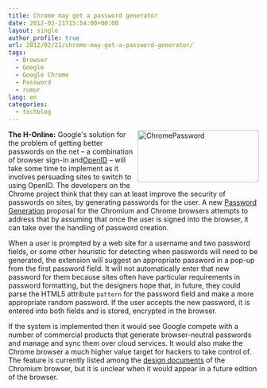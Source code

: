 ```yaml
---
title: Chrome may get a password generator
date: 2012-02-21T15:54:00+00:00
layout: single
author_profile: true
url: 2012/02/21/chrome-may-get-a-password-generator/
tags:
  - Browser
  - Google
  - Google Chrome
  - Password
  - rumor
lang: en
categories: 
  - techblog
---
```

[<img title="ChromePassword" border="0" alt="ChromePassword" align="right" src="http://lh3.ggpht.com/-oK2iESuzwiY/T0O3Fvbx__I/AAAAAAAAE5Y/Pw1dHxo4UME/ChromePassword_thumb.png?imgmax=800" width="244" height="104" />](http://lh5.ggpht.com/-Hunk8GBv7O8/T0O23sJbzzI/AAAAAAAAE5Q/VLtiTtFTa9k/s1600-h/ChromePassword%25255B2%25255D.png)**The H-Online:** Google's solution for the problem of getting better passwords on the net – a combination of browser sign-in and[OpenID](http://openid.net/) – will take some time to implement as it involves persuading sites to switch to using OpenID. The developers on the Chrome project think that they can at least improve the security of passwords on sites, by generating passwords for the user. A new [Password Generation](https://sites.google.com/a/chromium.org/dev/developers/design-documents/password-generation) proposal for the Chromium and Chrome browsers attempts to address that by assuming that once the user is signed into the browser, it can take over the handling of password creation. 

When a user is prompted by a web site for a username and two password fields, or some other heuristic for detecting when passwords will need to be generated, the extension will suggest an appropriate password in a pop-up from the first password field. It will not automatically enter that new password for them because sites often have particular requirements in password formatting, but the designers hope that, in future, they could parse the HTML5 attribute `pattern` for the password field and make a more appropriate random password. If the user accepts the new password, it is entered into both fields and is stored, encrypted in the browser. 

If the system is implemented then it would see Google compete with a number of commercial products that generate browser-neutral passwords and manage and sync them over cloud services. It would also make the Chrome browser a much higher value target for hackers to take control of. The feature is currently listed among the [design documents](https://sites.google.com/a/chromium.org/dev/developers/design-documents) of the Chromium browser, but it is unclear when it would appear in a future edition of the browser.